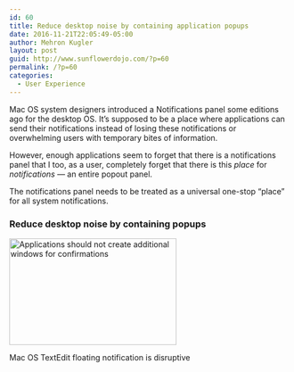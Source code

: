 ```yaml
---
id: 60
title: Reduce desktop noise by containing application popups
date: 2016-11-21T22:05:49-05:00
author: Mehron Kugler
layout: post
guid: http://www.sunflowerdojo.com/?p=60
permalink: /?p=60
categories:
  - User Experience
---
```

Mac OS system designers introduced a Notifications panel some editions ago for the desktop OS. It&#8217;s supposed to be a place where applications can send their notifications instead of losing these notifications or overwhelming users with temporary bites of information.

However, enough applications seem to forget that there is a notifications panel that I too, as a user, completely forget that there is this _place_ for _notifications_ &#8212; an entire popout panel.

The notifications panel needs to be treated as a universal one-stop &#8220;place&#8221; for all system notifications.

### Reduce desktop noise by containing popups<figure id="attachment_84" aria-describedby="caption-attachment-84" style="width: 300px" class="wp-caption aligncenter">

[<img loading="lazy" class="wp-image-84 size-medium" src="http://www.sunflowerdojo.com/wp-content/uploads/2016/11/Screenshot-2016-11-21-16.53.11-300x191.png" alt="Applications should not create additional windows for confirmations" width="300" height="191" />](http://www.sunflowerdojo.com/wp-content/uploads/2016/11/Screenshot-2016-11-21-16.53.11.png)<figcaption id="caption-attachment-84" class="wp-caption-text">Mac OS TextEdit floating notification is disruptive</figcaption></figure> 

&nbsp;